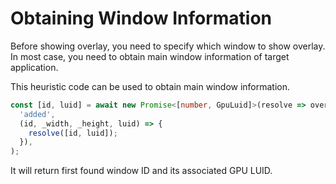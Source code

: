 # Obtaining Window Information
Before showing overlay, you need to specify which window to show overlay.
In most case, you need to obtain main window information of target application.

This heuristic code can be used to obtain main window information.
```typescript
const [id, luid] = await new Promise<[number, GpuLuid]>(resolve => overlay.event.once(
  'added',
  (id, _width, _height, luid) => {
    resolve([id, luid]);
  }),
);
```
It will return first found window ID and its associated GPU LUID.
